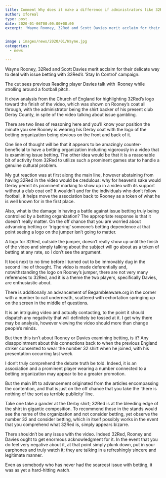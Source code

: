 ```yaml
---
title: Comment Why does it make a difference if administrators like 32Red are the ones battling against issue betting
author: xforeal 
type: post
date: 2020-01-06T00:00:00+00:00
excerpt: 'Wayne Rooney, 32Red and Scott Davies merit acclaim for their delicate way to deal with issue betting with 32Red&#8217;s &lsquo;Stay In Control&rsquo; campaign'


image : images/news/2020/01/Wayne.jpg
categories:
  - news

---
```

Wayne Rooney, 32Red and Scott Davies merit acclaim for their delicate way to deal with issue betting with 32Red&#8217;s &lsquo;Stay In Control&rsquo; campaign.

The cut sees previous Reading player Davies talk with &nbsp;Rooney while strolling around a football pitch.&nbsp;

It drew analysis from the Church of England for highlighting 32Red&rsquo;s logo toward the finish of the video, which was shown on Rooney&rsquo;s coat all through, with the administrator being the shirt backer of his present club Derby County, in spite of the video talking about issue gambling.

There are two lines of reasoning here and you&rsquo;ll know your position the minute you see Rooney is wearing his Derby coat with the logo of the betting organization being obvious on the front and back of it.&nbsp;

One line of thought will be that it appears to be amazingly counter-beneficial to have a betting organization including vigorously in a video that is examining issue betting. The other idea would be that it is a reasonable bit of activity from 32Red to utilize such a prominent games star to handle a genuine cultural problem.&nbsp;

My gut reaction was at first along the main line, however abstaining from having 32Red in the video would be credulous: why for heaven&#8217;s sake would Derby permit its prominent marking to show up in a video with its support without a club coat on? It wouldn&rsquo;t and for the individuals who don&#8217;t follow football, it helps move the association back to Rooney as a token of what he is well known for in the first place.&nbsp;

Also, what is the damage in having a battle against issue betting truly being controlled by a betting organization? The appropriate response is that it doesn&rsquo;t really matter. On the off chance that you are worried about advancing betting or &lsquo;triggering&rsquo; someone&rsquo;s betting dependence at that point seeing a logo on the jumper isn&rsquo;t going to matter.

A logo for 32Red, outside the jumper, doesn&rsquo;t really show up until the finish of the video and simply talking about the subject will go about as a token of betting at any rate, so I don&rsquo;t see the argument.

It took next to no time before I turned out to be immovably dug in the second line of thought. The video is made deferentially and, notwithstanding the logo on Rooney&rsquo;s jumper, there are not very many references to 32Red, and it is a theme the two players, specifically Davies, are enthusiastic about.&nbsp;

There is additionally an advancement of Begambleaware.org in the corner with a number to call underneath, scattered with exhortation springing up on the screen in the middle of questions.&nbsp;&nbsp;

It is an intriguing video and actually contacting, to the point it should dispatch any negativity that will definitely be tossed at it. I get why there may be analysis, however viewing the video should more than change people&rsquo;s minds.

But then this isn&rsquo;t about Rooney or Davies examining betting, is it? Any disappointment about this connections back to when the previous England striker consented to wear the number 32 shirt when he joined, with his presentation occurring last week.

I don&rsquo;t truly comprehend the debate truth be told. Indeed, it is an association and a prominent player wearing a number connected to a betting organization may appear to be a greater promotion.&nbsp;

But the main lift to advancement originated from the articles encompassing the contention, and that is just on the off chance that you take the &lsquo;there is nothing of the sort as terrible publicity&rsquo; line.&nbsp;

Take one take a gander at the Derby shirt; 32Red is at the bleeding edge of the shirt in gigantic composition. To recommend those in the stands would see the name of the organization and not consider betting, yet observe the number 32 and consider betting, which in itself possibly works in the event that you comprehend what 32Red is, simply appears bizarre.

There shouldn&rsquo;t be any issue with the video. Indeed 32Red, Rooney and Davies ought to get enormous acknowledgment for it. In the event that you do feel very negative about it, at that point simply plunk down, put in your earphones and truly watch it; they are talking in a refreshingly sincere and legitimate manner.

Even as somebody who has never had the scarcest issue with betting, it was as yet a hard-hitting watch.

&nbsp;

&nbsp;
